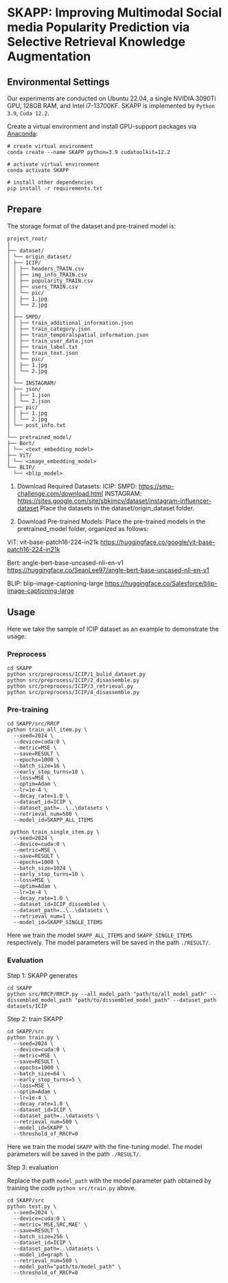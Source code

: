 # SKAPP: Improving Multimodal Social media Popularity Prediction via Selective Retrieval Knowledge Augmentation

## Environmental Settings

Our experiments are conducted on Ubuntu 22.04, a single NVIDIA 3090Ti GPU, 128GB RAM, and Intel  i7-13700KF. SKAPP is implemented by `Python 3.9`, `Cuda 12.2`.

Create a virtual environment and install GPU-support packages via [Anaconda](https://www.anaconda.com/):

```shell
# create virtual environment
conda create --name SKAPP python=3.9 cudatoolkit=12.2

# activate virtual environment
conda activate SKAPP

# install other dependencies
pip install -r requirements.txt
```

## Prepare

The storage format of the dataset and pre-trained model is:
```
project_root/
│
├── dataset/
│ └── origin_dataset/
│ ├── ICIP/
│ │ ├── headers_TRAIN.csv
│ │ ├── img_info_TRAIN.csv
│ │ ├── popularity_TRAIN.csv
│ │ ├── users_TRAIN.csv
│ │ └── pic/
│ │ ├── 1.jpg
│ │ └── 2.jpg
│ │
│ ├── SMPD/
│ │ ├── train_additional_information.json
│ │ ├── train_category.json
│ │ ├── train_temporalspatial_information.json
│ │ ├── train_user_data.json
│ │ ├── train_label.txt
│ │ ├── train_text.json
│ │ └── pic/
│ │ ├── 1.jpg
│ │ └── 2.jpg
│ │
│ └── INSTAGRAM/
│ ├── json/
│ │ ├── 1.json
│ │ └── 2.json
│ ├── pic/
│ │ ├── 1.jpg
│ │ └── 2.jpg
│ └── post_info.txt
│
└── pretrained_model/
├── Bert/
│ └── <text_embedding_model>
├── ViT/
│ └── <image_embedding_model>
└── BLIP/
  └── <blip_model>
```

1. Download Required Datasets:
ICIP: 
SMPD: https://smp-challenge.com/download.html
INSTAGRAM: https://sites.google.com/site/sbkimcv/dataset/instagram-influencer-dataset
Place the datasets in the dataset/origin_dataset folder. 

2. Download Pre-trained Models:
Place the pre-trained models in the pretrained_model folder, organized as follows:

ViT: vit-base-patch16-224-in21k
https://huggingface.co/google/vit-base-patch16-224-in21k

Bert: angle-bert-base-uncased-nli-en-v1
https://huggingface.co/SeanLee97/angle-bert-base-uncased-nli-en-v1

BLIP: blip-image-captioning-large
https://huggingface.co/Salesforce/blip-image-captioning-large

## Usage

Here we take the sample of ICIP dataset as an example to demonstrate the usage.

### Preprocess

```shell
cd SKAPP
python src/preprocess/ICIP/1_bulid_dataset.py
python src/preprocess/ICIP/2_disassemble.py
python src/preprocess/ICIP/3_retrieval.py
python src/preprocess/ICIP/4_disassemble.py
```

### Pre-training

```shell
cd SKAPP/src/RRCP
python train_all_item.py \
  --seed=2024 \
  --device=cuda:0 \
  --metric=MSE \
  --save=RESULT \
  --epochs=1000 \
  --batch_size=16 \
  --early_stop_turns=10 \
  --loss=MSE \
  --optim=Adam \
  --lr=1e-4 \
  --decay_rate=1.0 \
  --dataset_id=ICIP \
  --dataset_path=..\..\datasets \
  --retrieval_num=500 \
  --model_id=SKAPP_ALL_ITEMS
  
 python train_single_item.py \
  --seed=2024 \
  --device=cuda:0 \
  --metric=MSE \
  --save=RESULT \
  --epochs=1000 \
  --batch_size=1024 \
  --early_stop_turns=10 \
  --loss=MSE \
  --optim=Adam \
  --lr=1e-4 \
  --decay_rate=1.0 \
  --dataset_id=ICIP_dissembled \
  --dataset_path=..\..\datasets \
  --retrieval_num=1 \
  --model_id=SKAPP_SINGLE_ITEMS
```

Here we train the model `SKAPP_ALL_ITEMS` and `SKAPP_SINGLE_ITEMS` respectively. The model parameters will be saved in the path `./RESULT/`.

### Evaluation

Step 1: SKAPP generates

```shell
cd SKAPP
python src/RRCP/RRCP.py --all_model_path "path/to/all_model_path" --dissembled_model_path "path/to/dissembled_model_path" --dataset_path datasets/ICIP
```

Step 2: train SKAPP

```shell
cd SKAPP/src
python train.py \
  --seed=2024 \
  --device=cuda:0 \
  --metric=MSE \
  --save=RESULT \
  --epochs=1000 \
  --batch_size=64 \
  --early_stop_turns=5 \
  --loss=MSE \
  --optim=Adam \
  --lr=1e-4 \
  --decay_rate=1.0 \
  --dataset_id=ICIP \
  --dataset_path=..\datasets \
  --retrieval_num=500 \
  --model_id=SKAPP \
  --threshold_of_RRCP=0
```

Here we train the model `SKAPP` with the fine-tuning model. The model parameters will be saved in the path `./RESULT/`.

Step 3: evaluation

Replace the path `model_path` with the model parameter path obtained by training the code `python src/train.py` above.

```shell
cd SKAPP/src
python test.py \
  --seed=2024 \
  --device=cuda:0 \
  --metric='MSE,SRC,MAE' \
  --save=RESULT \
  --batch_size=256 \
  --dataset_id=ICIP \
  --dataset_path=..\datasets \
  --model_id=graph \
  --retrieval_num=500 \
  --model_path="path/to/model_path" \
  --threshold_of_RRCP=0
```









